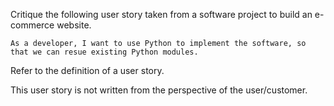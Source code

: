 <panel header="Q: What's wrong with this user story? :one:">
<question has-input="true">

Critique the following user story taken from a software project to build an e-commerce website. 

`As a developer, I want to use Python to implement the software, so that we can resue existing Python modules.`

<div slot="hint">

Refer to the definition of a user story.
<include src="../../../common/Definitions.md#def-user-story" />

</div>
<div slot="answer">

This user story is not written from the perspective of the user/customer.

</div>
</question>
</panel>
